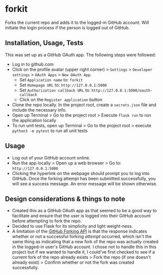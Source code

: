 # forkit

Forks the current repo and adds it to the logged-in GitHub account. Will initiate the login process if the person is logged out of GitHub.

## Installation, Usage, Tests

This was set up as a GitHub OAuth app. The following steps were followed:
* Log in to github.com
* Click on the profile avatar (upper right corner) > `Settings` > `Developer settings` > `OAuth Apps` > `New OAuth App`.
    * Set `Application name` to: `forkit`
    * Set `Homepage URL` to: `http://127.0.0.1:5000`
    * Set `Authorization callback URL` to: `http://127.0.0.1:5000/oauth-callback`
    * Click on the `Register application` button
* Clone the repo locally. In the project root, create a `secrets.json` file and include the necessary info.
* Open up Terminal > Go to the project root > Execute `flask run` to run the application locally
* To run unit tests, open up Terminal > Go to the project root > execute `python3 -m pytest` to run all unit tests

## Usage

* Log out of your GitHub account online.
* Run the app locally > Open up a web browser > Go to: `http://127.0.0.1:5000`
* Clicking the hyperlink on the webpage should prompt you to log into GitHub. Once the forking attempt has been submitted successfully, you will see a success message. An error message will be shown otherwise.

## Design considerations & things to note

* Created this as a GitHub OAuth app as that seemed to be a good way to facilitate and ensure that the user is logged into their GitHub account before attempting to fork the repo.
* Decided to use Flask for its simplicity and light weight-ness.
* A limitation of the [GitHub Forking API](https://docs.github.com/en/rest/repos/forks?apiVersion=2022-11-28#create-a-fork) is that the response indicates whether or not a successful forking _attempt_ occurred, which isn't the same thing as indicating that a new fork of the repo was actually created in the logged-in user's GitHub account. I chose not to handle this in this project but if we wanted to handle it, I could've first checked to see if a current fork of the repo already exists > Fork the repo (if one doesn't already exist) > Confirm whether or not the fork was created successfully.